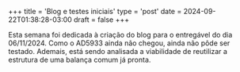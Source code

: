 +++
title = 'Blog e testes iniciais'
type = 'post'
date = 2024-09-22T01:38:28-03:00
draft = false
+++

Esta semana foi dedicada à criação do blog para o entregável do dia 06/11/2024.
Como o AD5933 ainda não chegou, ainda não pôde ser testado.
Ademais, está sendo analisada a viabilidade de reutilizar a estrutura de uma balança comum já pronta.
